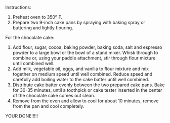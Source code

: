 Instructions:
1. Preheat oven to 350º F. 
2. Prepare two 9-inch cake pans by spraying with baking spray or buttering and lightly flouring.

For the chocolate cake:
1. Add flour, sugar, cocoa, baking powder, baking soda, salt and espresso powder to a large bowl or the bowl of a stand mixer. Whisk through to combine or, using your paddle attachment, stir through flour mixture until combined well.
2. Add milk, vegetable oil, eggs, and vanilla to flour mixture and mix together on medium speed until well combined. Reduce speed and carefully add boiling water to the cake batter until well combined.
3. Distribute cake batter evenly between the two prepared cake pans. Bake for 30-35 minutes, until a toothpick or cake tester inserted in the center of the chocolate cake comes out clean.
4. Remove from the oven and allow to cool for about 10 minutes, remove from the pan and cool completely.

YOUR DONE!!!!!